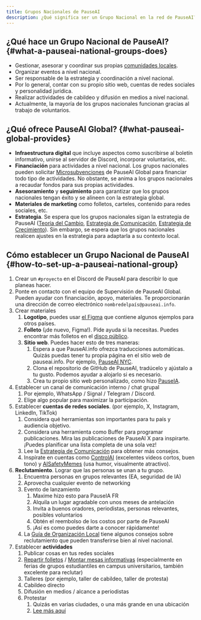```yaml
---
title: Grupos Nacionales de PauseAI
description: ¿Qué significa ser un Grupo Nacional en la red de PauseAI?
---
```


<!-- end of frontmatter metadata, dashes above need to stay -->

<script context="module">
  import NationalGroupsList from '$lib/components/NationalGroupsList.svelte';
</script>

<NationalGroupsList />

## ¿Qué hace un Grupo Nacional de PauseAI? {#what-a-pauseai-national-groups-does}

- Gestionar, asesorar y coordinar sus propias [comunidades locales](/communities).
- Organizar eventos a nivel nacional.
- Ser responsable de la estrategia y coordinación a nivel nacional.
- Por lo general, contar con su propio sitio web, cuentas de redes sociales y personalidad jurídica.
- Realizar actividades de cabildeo y difusión en medios a nivel nacional.
- Actualmente, la mayoría de los grupos nacionales funcionan gracias al trabajo de voluntarios.

## ¿Qué ofrece PauseAI Global? {#what-pauseai-global-provides}

- **Infraestructura digital** que incluye aspectos como suscribirse al boletín informativo, unirse al servidor de Discord, incorporar voluntarios, etc.
- **Financiación** para actividades a nivel nacional. Los grupos nacionales pueden solicitar [Microsubvenciones](/microgrants) de PauseAI Global para financiar todo tipo de actividades. No obstante, se anima a los grupos nacionales a recaudar fondos para sus propias actividades.
- **Asesoramiento** y **seguimiento** para garantizar que los grupos nacionales tengan éxito y se alineen con la estrategia global.
- **Materiales de marketing** como folletos, carteles, contenido para redes sociales, etc.
- **Estrategia**. Se espera que los grupos nacionales sigan la estrategia de PauseAI ([Teoría del Cambio](/theory-of-change), [Estrategia de Comunicación](/communication-strategy), [Estrategia de Crecimiento](/growth-strategy)). Sin embargo, se espera que los grupos nacionales realicen ajustes en la estrategia para adaptarla a su contexto local.

## Cómo establecer un Grupo Nacional de PauseAI {#how-to-set-up-a-pauseai-national-group}

1.  Crear un `#proyecto` en el Discord de PauseAI para describir lo que planeas hacer.
2.  Ponte en contacto con el equipo de Supervisión de PauseAI Global. Pueden ayudar con financiación, apoyo, materiales. Te proporcionarán una dirección de correo electrónico `nombredelpaís@pauseai.info`.
3.  Crear materiales
    1.  **Logotipo**, puedes usar [el Figma](https://www.figma.com/design/iQ4PHQTi1vAVmT9Lckazqt/PauseAI-designs---editable) que contiene algunos ejemplos para otros países.
    1.  **Folleto** (¡de nuevo, Figma!). Pide ayuda si la necesitas. Puedes encontrar más folletos en el [disco público](https://drive.google.com/drive/u/1/folders/1bQ_MZ8giK-Mee4ABkO0BgcFInaXruNpa).
    1.  **Sitio web**. Puedes hacer esto de tres maneras:
        1.  Espera a que PauseAI.info ofrezca traducciones automáticas. Quizás puedas tener tu propia página en el sitio web de pauseai.info. Por ejemplo, [PauseAI NYC](/nyc-action).
        2.  Clona el repositorio de GitHub de PauseAI, tradúcelo y ajústalo a tu gusto. Podemos ayudar a alojarlo si es necesario.
        3.  Crea tu propio sitio web personalizado, como hizo [PauseIA](https://pauseia.fr/).
4.  Establecer un canal de comunicación interno / chat grupal
    1.  Por ejemplo, WhatsApp / Signal / Telegram / Discord.
    2.  Elige algo popular para maximizar la participación.
5.  Establecer **cuentas de redes sociales**. (por ejemplo, X, Instagram, LinkedIn, TikTok)
    1.  Considera qué herramientas son importantes para tu país y audiencia objetivo.
    2.  Considera una herramienta como Buffer para programar publicaciones. Mira las publicaciones de PauseAI X para inspirarte. ¡Puedes planificar una lista completa de una sola vez!
    3.  Lee la [Estrategia de Comunicación](/communication-strategy) para obtener más consejos.
    4.  Inspírate en cuentas como [ControlAI](https://x.com/ai_ctrl/) (excelentes videos cortos, buen tono) y [AISafetyMemes](https://x.com/AISafetyMemes) (usa humor, visualmente atractivo).
6.  **Reclutamiento**. Lograr que las personas se unan a tu grupo.
    1.  Encuentra personas en grupos relevantes (EA, seguridad de IA)
    2.  Aprovecha cualquier evento de networking
    3.  Evento de lanzamiento
        1.  Maxime hizo esto para PauseIA FR
        2.  Alquila un lugar agradable con unos meses de antelación
        3.  Invita a buenos oradores, periodistas, personas relevantes, posibles voluntarios
        4.  Obtén el reembolso de los costos por parte de PauseAI
        5.  ¡Así es como puedes darte a conocer rápidamente!
    4.  La [Guía de Organización Local](/local-organizing) tiene algunos consejos sobre reclutamiento que pueden transferirse bien al nivel nacional.
7.  Establecer **actividades**
    1.  Publicar cosas en tus redes sociales
    2.  [Repartir folletos](/flyering) / [Montar mesas informativas](/tabling) (especialmente en ferias de grupos estudiantiles en campus universitarios, también excelente para reclutar)
    3.  Talleres (por ejemplo, taller de cabildeo, taller de protesta)
    4.  Cabildeo directo
    5.  Difusión en medios / alcance a periodistas
    6.  Protestar
        1.  Quizás en varias ciudades, o una más grande en una ubicación
        2.  [Lee más aquí](/organizing-a-protest)
